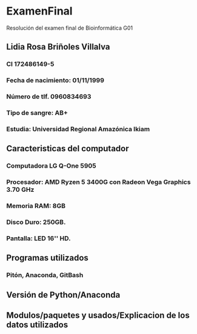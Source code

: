 # ExamenFinal
Resolución del examen final de Bioinformática G01

## Lidia Rosa Briñoles Villalva

### CI 172486149-5

### Fecha de nacimiento: 01/11/1999

### Número de tlf. 0960834693

### Tipo de sangre: AB+

### Estudia: Universidad Regional Amazónica Ikiam

## Caracteristicas del computador

### Computadora LG Q-One 5905

### Procesador: AMD Ryzen 5 3400G con Radeon Vega Graphics 3.70 GHz

### Memoria RAM: 8GB

### Disco Duro: 250GB.

### Pantalla: LED 16'' HD.

## Programas utilizados

### Pitón, Anaconda, GitBash

## Versión de Python/Anaconda

### 

### 

## Modulos/paquetes y usados/Explicacion de los datos utilizados

### 

